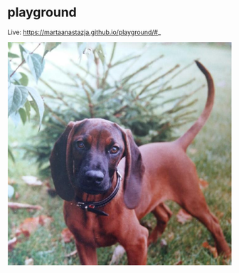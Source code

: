 # playground

Live: https://martaanastazja.github.io/playground/#_

![Pluto](images/pluto.png "Pluto")

